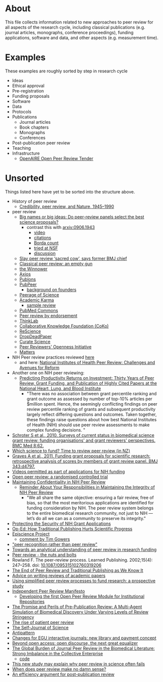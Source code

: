# About
This file collects information related to new approaches to peer review for all aspects of the research cycle, including classical publications (e.g. journal articles, monographs, conference proceedings), funding applications, software and data, and other aspects (e.g. measurement time).

# Examples
These examples are roughly sorted by step in research cycle
* Ideas
* Ethical approval
* Pre-registration
* Funding proposals
* Software
* Data
* Protocols
* Publications
   * Journal articles
   * Book chapters
   * Monographs
   * Conferences
* Post-publication peer review
* Teaching
* Infrastructure
   * [OpenAIRE Open Peer Review Tender](https://www.openaire.eu/outreach/tenders/peer-review-tender)

# Unsorted
Things listed here have yet to be sorted into the structure above.
* History of peer review
   * [Credibility, peer review, and Nature, 1945–1990](http://dx.doi.org/10.1098/rsnr.2015.0029)
* peer review
  * [Big names or big ideas: Do peer-review panels select the best science proposals?](http://dx.doi.org/10.1126/science.aaa0185)
    * contrast this with [arxiv:0906.1943](http://arxiv.org/abs/0906.1943)
      * [video](https://www.youtube.com/watch?v=7c0CoXFApnM)
      * [citations](https://scholar.google.de/scholar?oe=utf-8&gws_rd=cr&um=1&ie=UTF-8&lr&cites=13685852829069688189)
      * [Borda count](https://en.wikipedia.org/wiki/Borda_count)
      * [tried at NSF](http://www.nsf.gov/pubs/2013/nsf13096/nsf13096.jsp)
       * [discussion](https://groups.google.com/forum/#!topic/electionscience/Iuzd2DgrLkE)
  * [Slay peer review ‘sacred cow’, says former BMJ chief](http://www.timeshighereducation.co.uk/news/slay-peer-review-sacred-cow-says-former-bmj-chief/2019812.article)
  * [Classical peer review: an empty gun](http://dx.doi.org/10.1186/bcr274)
  * [the Winnower](https://thewinnower.com/)
  * [Axios](http://axiosreview.org/)
  * [Publons](https://publons.com/)
  * [PubPeer](https://pubpeer.com/)
     * [background on founders](http://dx.doi.org/10.1038/nature.2015.18261) 
  * [Peerage of Science](https://www.peerageofscience.org/)
  * [Academic Karma](http://academickarma.org/)
    - [sample review](http://academickarma.org/review/l14cxkrdsz7j)
  * [PubMed Commons](http://www.ncbi.nlm.nih.gov/pubmedcommons/)
  * [Peer review by endorsement](http://blog.scienceopen.com/2015/04/welcome-jan-velterop-peer-review-by-endorsement/)
  * [ThinkLab](http://thinklab.com/)
  * [Collaborative Knowledge Foundation (CoKo)](http://coko.foundation/)
  * [ReScience](http://rescience.github.io/)
  * [DropDeadPaper](http://www.dropdeadpaper.com/)
  * [Curate Science](https://curatescience.org/)
  * [Peer Reviewers' Openness Initiative](https://opennessinitiative.org/)
  * [Matters](https://sciencematters.io/)
* NIH Peer review practices reviewed [here](http://dx.doi.org/10.1177/1098214015582049) 
   * and here: [National Institutes of Health Peer Review: Challenges and Avenues for Reform](http://dx.doi.org/10.1086/668237)
* Another one on NIH peer reviewing:
   * [Predicting Productivity Returns on Investment: Thirty Years of Peer Review, Grant Funding, and Publication of Highly Cited Papers at the National Heart, Lung, and Blood Institute ](http://dx.doi.org/10.1161/CIRCRESAHA.115.306830)
     * "There was no association between grant percentile ranking and grant outcome as assessed by number of top-10% articles per $million spent. Hence, the seemingly conflicting findings on peer review percentile ranking of grants and subsequent productivity largely reflect differing questions and outcomes. Taken together, these findings raise questions about how best National Institutes of Health (NIH) should use peer review assessments to make complex funding decisions. "
* [Schroter S et al., 2010. Surveys of current status in biomedical science grant review: funding organisations' and grant reviewers' perspectives. BMC Med 8:62.](http://dx.doi.org/10.1186/1741-7015-8-62)
* [Which science to fund? Time to review peer review (in NZ)](http://www.pmcsa.org.nz/wp-content/uploads/Which-science-to-fund-time-to-review-peer-review.pdf)
* [Graves A et al., 2011. Funding grant proposals for scientific research: retrospective analysis of scores by members of grant review panel. BMJ 343:d4797.](http://dx.doi.org/10.1136/bmj.d4797)
* [Videos permitted as part of applications for NIH funding](http://grants.nih.gov/grants/guide/notice-files/NOT-OD-12-141.html)
* [Open peer review: a randomised controlled trial](http://dx.doi.org/10.1192/bjp.176.1.47)
* [Maintaining Confidentiality in NIH Peer Review](http://grants.nih.gov/grants/guide/notice-files/NOT-OD-14-073.html)
   * [Reminder About Your Responsibilities in Maintaining the Integrity of NIH Peer Review](http://nexus.od.nih.gov/all/2015/06/18/responsibilities-integrity-peer-review/)
     * "We all share the same objective: ensuring a fair review, free of bias, so that the most meritorious applications are identified for funding consideration by NIH. The peer review system belongs to the entire biomedical research community, not just to NIH — let’s do all we can as a community to preserve its integrity."
* [Protecting the Security of NIH Grant Applications](http://grants.nih.gov/grants/peer/guidelines_general/protecting_applications.pdf)
* [Op-Ed: How Traditional Publishing Hurts Scientific Progress](http://www.wired.com/2012/03/michael-eisen-open-science/)
* [Episcience Project](http://www.episciences.org/)
   * [comment by Tim Gowers](https://gowers.wordpress.com/2013/01/16/why-ive-also-joined-the-good-guys/)
* ["peer recognition rather than peer review"](https://edge.org/response-detail/25424)
* [Towards an analytical understanding of peer review in research funding](www.researchgate.net/profile/Thomas_Koenig13/publication/279195198_Towards_an_analytical_understanding_of_peer_review_in_research_funding/links/558e3b8a08aed6ec4bf36de8.pdf)
* [Peer review - the nuts and bolts](http://www.senseaboutscience.org/data/files/resources/99/Peer-review_The-nuts-and-bolts.pdf)
* Rowland F. The peer-review process. Learned Publishing. 2002;15(4): 247–258. doi: [10.1087/095315102760319206](http://dx.doi.org/10.1087/095315102760319206)
* [The End of Peer Review and Traditional Publishing as We Know It](http://www.medscape.com/viewarticle/583316)
* [Advice on writing reviews of academic papers](https://github.com/jtleek/reviews)
* [Using simplified peer review processes to fund research: a prospective study](http://bmjopen.bmj.com/content/5/7/e008380.short)
* [Independent Peer Review Manifesto](http://www.openscholar.org.uk/independent-peer-review-manifesto/)
  - [Developing the first Open Peer Review Module for Institutional Repositories](http://www.openscholar.org.uk/developing-the-first-open-peer-review-module-for-institutional-repositories/)
* [The Promise and Perils of Pre-Publication Review: A Multi-Agent Simulation of Biomedical Discovery Under Varying Levels of Review Stringency](http://dx.doi.org/10.1371/journal.pone.0010782)
* [The rise of patient peer review](http://news.sciencemag.org/health/2014/12/rise-patient-peer-review)
* [The Self-Journal of Science](http://www.sjscience.org/)
* [Antipattern](https://www.antipattern.io/)
* [Changes for EGU interactive journals: new library and payment concept](http://www.egu.eu/news/195/changes-for-egu-interactive-journals-new-library-and-payment-concept/)
* [Beyond open access: open discourse, the next great equalizer](https://dx.doi.org/10.1186/1742-4690-3-55)
* [The Global Burden of Journal Peer Review in the Biomedical Literature: Strong Imbalance in the Collective Enterprise](http://dx.doi.org/10.1371/journal.pone.0166387)
  - [code](https://github.com/kovanostra/global-burden-of-peer-review)
* [This new study may explain why peer review in science often fails](http://www.vox.com/science-and-health/2016/11/23/13713324/why-peer-review-in-science-often-fails)
* [When does peer review make no damn sense?](http://andrewgelman.com/2016/02/01/peer-review-make-no-damn-sense/)
* [An efficiency argument for post-publication review](http://andrewgelman.com/2016/12/16/an-efficiency-argument-for-post-publication-review/)

